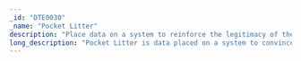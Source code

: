```yaml
---
_id: "DTE0030"
_name: "Pocket Litter"
description: "Place data on a system to reinforce the legitimacy of the system or user."
long_description: "Pocket Litter is data placed on a system to convince an adversary that the system and users are real.  Pocket litter includes documents, registry entries, log history, browsing history, connection history, and other user data that one would expect to exist on a user's computer.  This content may overlap with Decoy Content, however Pocket Litter covers aspects beyond just content (e.g.: Installed Applications, source code, clutter on a system, etc.)."
---
```

